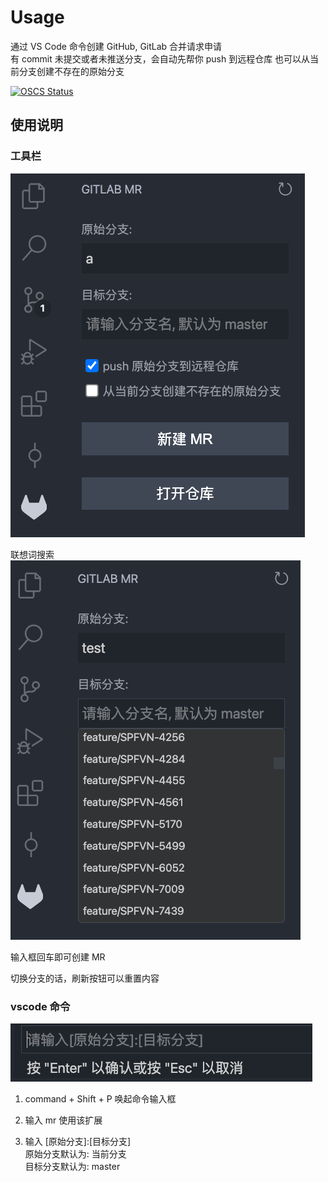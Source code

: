 # Usage

通过 VS Code 命令创建 GitHub, GitLab 合并请求申请  
有 commit 未提交或者未推送分支，会自动先帮你 push 到远程仓库
也可以从当前分支创建不存在的原始分支

[![OSCS Status](https://www.oscs1024.com/platform/badge/leroy-magpie/mr.svg?size=small)](https://www.oscs1024.com/project/leroy-magpie/mr?ref=badge_small)

## 使用说明

### 工具栏

![mr](https://github.com/leroy-magpie/mr/blob/master/src/assets/icons/tool-onboarding-1.png?raw=true)  

联想词搜索  
![mr](https://github.com/leroy-magpie/mr/blob/master/src/assets/icons/tool-onboarding-2.png?raw=true)

输入框回车即可创建 MR

切换分支的话，刷新按钮可以重置内容

### vscode 命令

![mr](https://github.com/leroy-magpie/mr/blob/master/src/assets/icons/command-onboarding.png?raw=true)

1. command + Shift + P 唤起命令输入框

2. 输入 mr 使用该扩展

3. 输入 [原始分支]:[目标分支]  
   原始分支默认为: 当前分支  
   目标分支默认为: master
